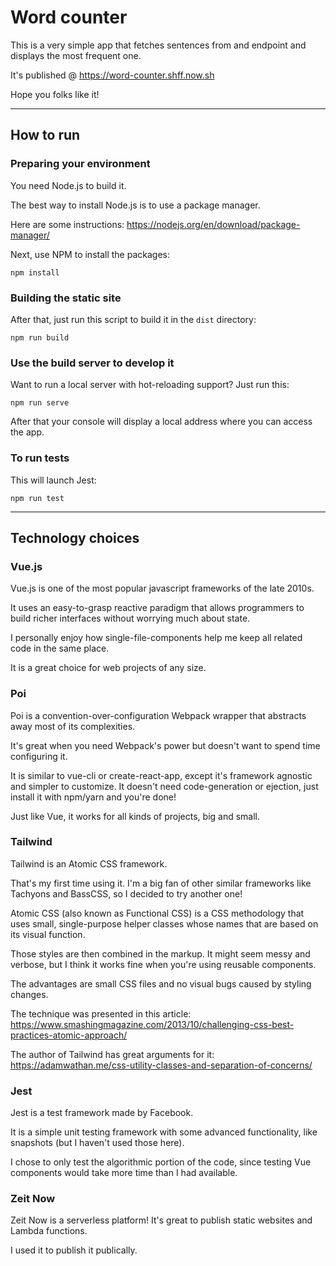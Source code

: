 # Word counter

This is a very simple app that fetches sentences from and endpoint and displays the most frequent one.

It's published @ https://word-counter.shff.now.sh

Hope you folks like it!

-----

## How to run

### Preparing your environment

You need Node.js to build it.

The best way to install Node.js is to use a package manager.

Here are some instructions: https://nodejs.org/en/download/package-manager/

Next, use NPM to install the packages:

```
npm install
```

### Building the static site

After that, just run this script to build it in the `dist` directory:

```
npm run build
```

### Use the build server to develop it

Want to run a local server with hot-reloading support? Just run this:

```
npm run serve
```

After that your console will display a local address where you can access the app.

### To run tests

This will launch Jest:

```
npm run test
```

-----

## Technology choices

### Vue.js

Vue.js is one of the most popular javascript frameworks of the late 2010s.

It uses an easy-to-grasp reactive paradigm that allows programmers to build richer interfaces without worrying much about state.

I personally enjoy how single-file-components help me keep all related code in the same place.

It is a great choice for web projects of any size.

### Poi

Poi is a convention-over-configuration Webpack wrapper that abstracts away most of its complexities.

It's great when you need Webpack's power but doesn't want to spend time configuring it.

It is similar to vue-cli or create-react-app, except it's framework agnostic and simpler to customize. It doesn't need code-generation or ejection, just install it with npm/yarn and you're done!

Just like Vue, it works for all kinds of projects, big and small.

### Tailwind

Tailwind is an Atomic CSS framework.

That's my first time using it. I'm a big fan of other similar frameworks like Tachyons and BassCSS, so I decided to try another one!

Atomic CSS (also known as Functional CSS) is a CSS methodology that uses small, single-purpose helper classes whose names that are based on its visual function.

Those styles are then combined in the markup. It might seem messy and verbose, but I think it works fine when you're using reusable components.

The advantages are small CSS files and no visual bugs caused by styling changes.

The technique was presented in this article: https://www.smashingmagazine.com/2013/10/challenging-css-best-practices-atomic-approach/

The author of Tailwind has great arguments for it: https://adamwathan.me/css-utility-classes-and-separation-of-concerns/

### Jest

Jest is a test framework made by Facebook.

It is a simple unit testing framework with some advanced functionality, like snapshots (but I haven't used those here).

I chose to only test the algorithmic portion of the code, since testing Vue components would take more time than I had available.

### Zeit Now

Zeit Now is a serverless platform! It's great to publish static websites and Lambda functions.

I used it to publish it publically.
